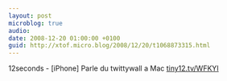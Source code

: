 ```yaml
---
layout: post
microblog: true
audio: 
date: 2008-12-20 01:00:00 +0100
guid: http://xtof.micro.blog/2008/12/20/t1068873315.html
---
```

12seconds - [iPhone] Parle du twittywall a Mac [tiny12.tv/WFKYI](http://tiny12.tv/WFKYI)
